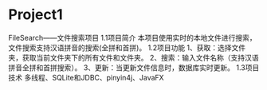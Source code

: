 # Project1
FileSearch——文件搜索项目
1.1项目简介
本项目使用实时的本地文件进行搜索，文件搜索支持汉语拼音的搜索(全拼和首拼)。
1.2项目功能
1、获取：选择文件夹，获取当前文件夹下的所有文件和文件夹。
2、搜索：输入文件名称（支持汉语拼音全拼和首拼搜索）。
3、更新：当更新文件信息时，数据库实时更新。
1.3项目技术
多线程、SQLite和JDBC、pinyin4j、JavaFX

